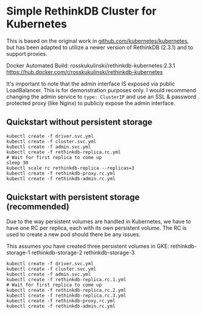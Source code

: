 # Simple RethinkDB Cluster for Kubernetes

This is based on the original work in [github.com/kubernetes/kubernetes](https://github.com/kubernetes/kubernetes/tree/master/examples/rethinkdb), but has been adapted to utilize a newer version of RethinkDB (2.3.1) and to support proxies.

Docker Automated Build: rosskukulinski/rethinkdb-kubernetes:2.3.1
https://hub.docker.com/r/rosskukulinski/rethinkdb-kubernetes


It's important to note that the admin interface IS exposed via public LoadBalancer.  This is for demonstration purposes only.  I would recommend changing the admin service to ```type: ClusterIP``` and use an SSL & password protected proxy (like Nginx) to publicly expose the admin interface.

## Quickstart without persistent storage

```
kubectl create -f driver.svc.yml
kubectl create -f cluster.svc.yml
kubectl create -f admin.svc.yml
kubectl create -f rethinkdb-replica.rc.yml
# Wait for first replica to come up
sleep 30
kubectl scale rc rethinkdb-replica --replicas=3
kubectl create -f rethinkdb-proxy.rc.yml
kubectl create -f rethinkdb-admin.rc.yml
```

## Quickstart with persistent storage (recommended)

Due to the way persistent volumes are handled in Kubernetes, we have to have one RC per replica, each with its own persistent volume.  The RC is used to create a new pod should there be any issues.

This assumes you have created three persistent volumes in GKE:
rethinkdb-storage-1
rethinkdb-storage-2
rethinkdb-storage-3

```
kubectl create -f driver.svc.yml
kubectl create -f cluster.svc.yml
kubectl create -f admin.svc.yml
kubectl create -f rethinkdb-replica.rc.1.yml
# Wait for first replica to come up
kubectl create -f rethinkdb-replica.rc.2.yml
kubectl create -f rethinkdb-replica.rc.3.yml
kubectl create -f rethinkdb-proxy.rc.yml
kubectl create -f rethinkdb-admin.rc.yml
```

